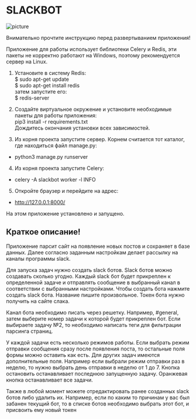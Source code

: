 # SLACKBOT 
![picture](https://miro.medium.com/max/4000/1*AB7mUaMbKwZjThYXVIuenQ.jpeg)

Внимательно прочтите инструкцию перед развертыванием приложения!

Приложение для работы использует библиотеки Celery и Redis, эти пакеты не корректно работают на Windows, поэтому рекомендуется сервер на Linux. 

1. Установите в систему Redis:\
$ sudo apt-get update\
$ sudo apt-get install redis\
затем запустите его:\
$ redis-server

2. Создайте виртуальное окружение и установите необходимые пакеты для работы приложения:\
pip3 install -r requirements.txt\
Дождитесь окончания установки всех зависимостей.

3. Из корня проекта запустите сервер. Корнем считается тот каталог, где находиться файл manage.py:
* python3 manage.py runserver

4. Из корня проекта запустите Celery:
* celery -A slackbot worker -l INFO

5. Откройте браузер и перейдите на адрес:
* http://127.0.0.1:8000/

На этом приложение установлено и запущено. 

## Краткое описание! 
Приложение парсит сайт на появление новых постов и сохраняет в базе данных. Далее согласно заданным настройкам делает рассылку на каналы программы slack.


Для запуска задач нужно создать slack ботов. Slack ботов можно создавать сколько угодно. Каждый slack бот будет прикреплен к определенной задаче и отправлять сообщение в выбранный канал в соответствии с выбранными настройками.
Чтобы создать бота нажмите создать slack бота. Название пишите произвольное. Токен бота нужно получить на сайте слака.

Канал бота необходимо писать через решетку. Например, #general,
затем выберите номер задачи к которой будет прикреплен бот. Если выбираете задачу №2, то необходимо написать теги для фильтрации парсинга страниц.

У каждой задачи есть несколько режимов работы. Если выбрать режим отправки сообщения сразу после появления поста, то остальные поля формы можно оставить как есть. Для других задач имеются дополнительные поля. Например если выбрали режим отправки раз в неделю, то нужно выбрать день отправки в неделю от 1 до 7.
Кнопка остановить останавливает последнюю запущенную задачу. Оранжевая кнопка останавливает все задачи.

Также в любой момент можете отредактировать ранее созданных slack ботов либо удалить их. Например, если по каким то причинам у вас был забанен текущий бот, то в списке ботов необходимо выбрать этот бот, и присвоить ему новый токен